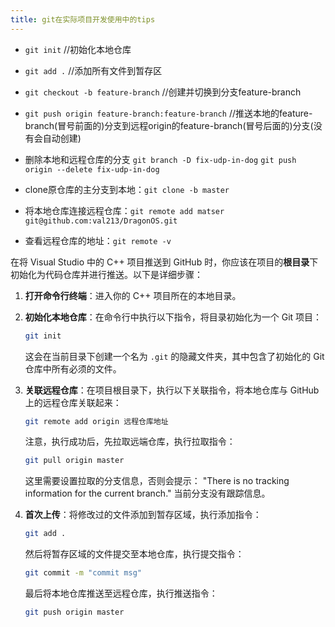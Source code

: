 ```yaml
---
title: git在实际项目开发使用中的tips
---
```


- `git init`    //初始化本地仓库
- `git add .`    //添加所有文件到暂存区
- `git checkout -b feature-branch`    //创建并切换到分支feature-branch  
- `git push origin feature-branch:feature-branch`    //推送本地的feature-branch(冒号前面的)分支到远程origin的feature-branch(冒号后面的)分支(没有会自动创建)

- 删除本地和远程仓库的分支 `git branch -D fix-udp-in-dog` `git push origin --delete fix-udp-in-dog`
- clone原仓库的主分支到本地：`git clone -b master`
- 将本地仓库连接远程仓库：`git remote add matser git@github.com:val213/DragonOS.git`
- 查看远程仓库的地址：`git remote -v`


在将 Visual Studio 中的 C++ 项目推送到 GitHub 时，你应该在项目的**根目录**下初始化为代码仓库并进行推送。以下是详细步骤：

1. **打开命令行终端**：进入你的 C++ 项目所在的本地目录。

2. **初始化本地仓库**：在命令行中执行以下指令，将目录初始化为一个 Git 项目：
    ```bash
    git init
    ```
    这会在当前目录下创建一个名为 `.git` 的隐藏文件夹，其中包含了初始化的 Git 仓库中所有必须的文件。

3. **关联远程仓库**：在项目根目录下，执行以下关联指令，将本地仓库与 GitHub 上的远程仓库关联起来：
    ```bash
    git remote add origin 远程仓库地址
    ```
    注意，执行成功后，先拉取远端仓库，执行拉取指令：
    ```bash
    git pull origin master
    ```
    这里需要设置拉取的分支信息，否则会提示： "There is no tracking information for the current branch." 当前分支没有跟踪信息。

4. **首次上传**：将修改过的文件添加到暂存区域，执行添加指令：
    ```bash
    git add .
    ```
    然后将暂存区域的文件提交至本地仓库，执行提交指令：
    ```bash
    git commit -m "commit msg"
    ```
    最后将本地仓库推送至远程仓库，执行推送指令：
    ```bash
    git push origin master
    ```
